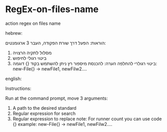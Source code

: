# RegEx-on-files-name
action regex on files name

hebrew:

הוראות:
הפעל דרך שורת הפקודה, העבר 3 ארגומנטים:
1. מסלול לתקיה הרצויה
2. ביטוי רגולי לחיפוש
3. ביטוי רגולרי להחלפה
הערה: 
להכנסת מיספור רץ ניתן להשתמש בקוד {}
דוגמה:
new-File{} -> newFile1, newFilw2....

english:

Instructions:

Run at the command prompt, move 3 arguments:
1. A path to the desired standard
2. Regular expression for search
3. Regular expression to replace
note:
For runner count you can use code {}
example:
new-File{} -> newFile1, newFilw2....
